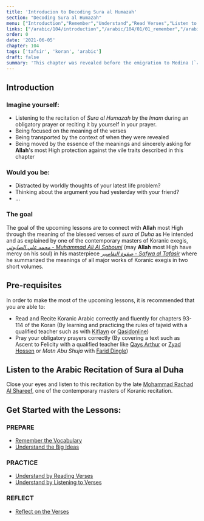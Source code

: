 ```yaml
---
title: 'Introducion to Decoding Sura al Humazah'
section: "Decoding Sura al Humazah"
menu: ["Introduction","Remember","Understand","Read Verses","Listen to Verses","Apply the Verses","Reflect on the Verses"]
links: ["/arabic/104/introduction","/arabic/104/01/01_remember","/arabic/104/01/02_understand","/arabic/104/02/01_read-verses","/arabic/104/02/02_listen-verses","/arabic/104/02/03_apply-verses","/arabic/104/03/01_reflect-verses"]
order: 0
date: '2021-06-05'
chapter: 104
tags: ['tafsir', 'koran', 'arabic']
draft: false
summary: 'This chapter was revealed before the emigration to Medina (`مكية`). It talks about those people who find fault in others and destroy them with signs that criticize and lessen, as well as through scorring, mockery and ridicule.'
---
```

## Introduction
### Imagine yourself:
- Listening to the recitation of *Sura al Humazah* by the *Imam* during an obligatory prayer or reciting it by yourself in your prayer.
- Being focused on the meaning of the verses
- Being transported by the context of when they were revealed
- Being moved by the essence of the meanings and sincerely asking for **Allah**'s most High protection against the vile traits described in this chapter

### Would you be:
- Distracted by worldly thoughts of your latest life problem? 
- Thinking about the argument you had yesterday with your friend?
- ...

### The goal
The goal of the upcoming lessons are to connect with **Allah** most High through the meaning of the blessed verses of *sura al Duha* as He intended and as explained by one of the contemporary masters of Koranic exegis, [*محمد علي الصابوني - Muhammad Ali Al Sabouni*](https://ar.wikipedia.org/wiki/%D9%85%D8%AD%D9%85%D8%AF_%D8%B9%D9%84%D9%8A_%D8%A7%D9%84%D8%B5%D8%A7%D8%A8%D9%88%D9%86%D9%8A) (may **Allah** most High have mercy on his soul) in his masterpiece [*صفوة التفاسير - Safwa al Tafasir*](https://ar.wikipedia.org/wiki/%D8%B5%D9%81%D9%88%D8%A9_%D8%A7%D9%84%D8%AA%D9%81%D8%A7%D8%B3%D9%8A%D8%B1#:~:text=%D8%B5%D9%81%D9%88%D8%A9%20%D8%A7%D9%84%D8%AA%D9%81%D8%A7%D8%B3%D9%8A%D8%B1%20%D9%83%D8%AA%D8%A7%D8%A8%20%D9%81%D9%8A%20%D8%B9%D9%84%D9%85,%D8%A3%D9%82%D9%88%D8%A7%D9%84%20%D8%A3%D8%A6%D9%85%D8%A9%20%D8%A7%D9%84%D8%AA%D9%81%D8%B3%D9%8A%D8%B1%D8%8C%20%D8%A8%D8%A3%D8%B3%D9%84%D9%88%D8%A8%20%D9%85%D9%8A%D8%B3%D8%B1) where he summarized the meanings of all major works of Koranic exegis in two short volumes.

## Pre-requisites
In order to make the most of the upcoming lessons, it is recommended that you are able to:
- Read and Recite Koranic Arabic correctly and fluently for chapters 93-114 of the Koran (By learning and practicing the rules of tajwid with a qualified teacher such as with [Kiflayn](https://kiflayn.com/product/one-on-one-tajweed-level-2-the-juz-amma/) or [Qasidonline](https://qasidonline.com/product/tajweed-pronunciation/))
- Pray your obligatory prayers correctly (By covering a text such as Ascent to Felicity with a qualified teacher like [Qays Arthur](https://www.qaysarthur.net/#texts) or [Zyad Hossen](https://kiflayn.com/product/ascent-to-felicity-part-1-purification-and-prayer-zyad-hossen/) or *Matn Abu Shuja* with [Farid Dingle](https://kiflayn.com/product/essentials-of-purity-prayer-and-fasting-matn-abu-shuja-part-1-farid-dingle/))

## Listen to the Arabic Recitation of Sura al Duha
Close your eyes and listen to this recitation by the late [Mohammad Rachad Al Shareef](https://qurancentral.com/audio/mohammad-rachad-al-shareef/), one of the contemporary masters of Koranic recitation. 
<FullAudioPlayer title="Recitation of Sura al Duha" author="Mohammad Rachad Al Shareef" episode="Chapter 104" audio="/static/audio/104 Al-Humaza.mp3"/>

## Get Started with the Lessons:
### PREPARE
- [Remember the Vocabulary](/arabic/104/01/01_remember)
- [Understand the Big Ideas](/arabic/104/01/02_understand)
### PRACTICE
- [Understand by Reading Verses](/arabic/104/02/01_read-verses)
- [Understand by Listening to Verses](/arabic/104/02/02_listen-verses) 
### REFLECT
- [Reflect on the Verses](/arabic/104/03/01_reflect-verses)  